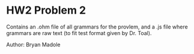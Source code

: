 # HW2 Problem 2

Contains an .ohm file of all grammars for the provlem, and a .js file where grammars are raw text (to fit test format given by Dr. Toal).

Author: Bryan Madole
